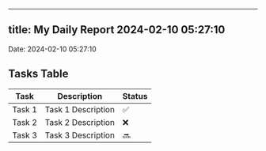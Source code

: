 
---
title: My Daily Report 2024-02-10 05:27:10
---

Date: 2024-02-10 05:27:10

## Tasks Table

| Task | Description | Status |
|------|-------------|--------|
| Task 1 | Task 1 Description | ✅ |
| Task 2 | Task 2 Description | ❌ |
| Task 3 | Task 3 Description | 🔜 |
